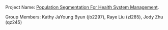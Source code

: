 Project Name: [Population Segmentation For Health System Management](https://github.com/kathy908000/4741Project/).

Group Members: Kathy JaYoung Byun (jb2297), Raye Liu (zl285), Jody Zhu (qz245)
